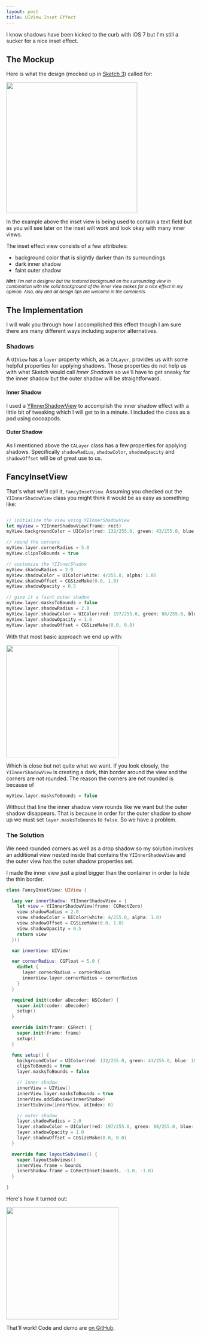 ```yaml
---
layout: post
title: UIView Inset Effect
---
```


I know shadows have been kicked to the curb with iOS 7 but I'm still a sucker for
a nice inset effect.

## The Mockup

Here is what the design (mocked up in [Sketch 3](http://bohemiancoding.com/sketch/))
called for:

<img src='{{ site.baseurl }}public/images/inset-view/mockup.png' width='350px' />

In the example above the inset view is being used to contain a text field but
as you will see later on the inset will work and look okay with many inner views.

The inset effect view consists of a few attributes:

* background color that is slightly darker than its surroundings
* dark inner shadow
* faint outer shadow

<small>
<i><b>Hint:</b> I'm not a designer but the textured background on the surrounding view
in combination with the solid background of the inner view makes for a nice effect
in my opinion. Also, any and all design tips are welcome in the comments.</i>
</small>

## The Implementation

I will walk you through how I accomplished this effect though I am sure there are
many different ways including superior alternatives.

### Shadows

A `UIView` has a `layer` property which, as a `CALayer`, provides us with some
helpful properties for applying shadows. Those properties do not help us with
what Sketch would call _Inner Shadows_ so we'll have to get sneaky for the inner
shadow but the outer shadow will be straightforward.

#### Inner Shadow

I used a [YIInnerShadowView](https://github.com/inamiy/YIInnerShadowView) to accomplish
the inner shadow effect with a little bit of tweaking which I will get to in a minute.
I included the class as a pod using cocoapods.

#### Outer Shadow

As I mentioned above the `CALayer` class has a few properties for applying shadows.
Specifically `shadowRadius`, `shadowColor`, `shadowOpacity` and `shadowOffset` will
be of great use to us.

## FancyInsetView

That's what we'll call it, `FancyInsetView`. Assuming you checked out the `YIInnerShadowView`
class you might think it would be as easy as something like:

```swift

// initialize the view using YIInnerShadowView
let myView = YIInnerShadowView(frame: rect)
myView.backgroundColor = UIColor(red: 132/255.0, green: 43/255.0, blue: 10/255.0, alpha: 1.0)

// round the corners
myView.layer.cornerRadius = 5.0
myView.clipsToBounds = true

// customize the YIInnerShadow
myView.shadowRadius = 2.0
myView.shadowColor = UIColor(white: 4/255.0, alpha: 1.0)
myView.shadowOffset = CGSizeMake(0.0, 1.0)
myView.shadowOpacity = 0.5

// give it a faint outer shadow
myView.layer.masksToBounds = false
myView.layer.shadowRadius = 2.0
myView.layer.shadowColor = UIColor(red: 197/255.0, green: 88/255.0, blue: 53/255.0, alpha: 1.0).CGColor
myView.layer.shadowOpacity = 1.0
myView.layer.shadowOffset = CGSizeMake(0.0, 0.0)

```

With that most basic approach we end up with:

<img src='{{ site.baseurl }}public/images/inset-view/fail1.png' width='300px' />

Which is close but not quite what we want. If you look closely, the
`YIInnerShadowView` is creating a dark, thin border around the view and the
corners are not rounded. The reason the corners are not rounded is because of

```swift
myView.layer.masksToBounds = false
```

Without that line the inner shadow view rounds like we want but the outer shadow
disappears. That is because in order for the outer shadow to show up we must set
`layer.masksToBounds` to `false`. So we have a problem.

### The Solution

We need rounded corners as well as a drop shadow so my solution involves an additional
view nested inside that contains the `YIInnerShadowView` and the outer view has the
outer shadow properties set.

I made the inner view just a pixel bigger than the container in order to hide the thin border.

```swift
class FancyInsetView: UIView {

  lazy var innerShadow: YIInnerShadowView = {
    let view = YIInnerShadowView(frame: CGRectZero)
    view.shadowRadius = 2.0
    view.shadowColor = UIColor(white: 4/255.0, alpha: 1.0)
    view.shadowOffset = CGSizeMake(0.0, 1.0)
    view.shadowOpacity = 0.5
    return view
  }()

  var innerView: UIView!

  var cornerRadius: CGFloat = 5.0 {
    didSet {
      layer.cornerRadius = cornerRadius
      innerView.layer.cornerRadius = cornerRadius
    }
  }

  required init(coder aDecoder: NSCoder) {
    super.init(coder: aDecoder)
    setup()
  }

  override init(frame: CGRect) {
    super.init(frame: frame)
    setup()
  }

  func setup() {
    backgroundColor = UIColor(red: 132/255.0, green: 43/255.0, blue: 10/255.0, alpha: 1.0)
    clipsToBounds = true
    layer.masksToBounds = false

    // inner shadow
    innerView = UIView()
    innerView.layer.masksToBounds = true
    innerView.addSubview(innerShadow)
    insertSubview(innerView, atIndex: 0)

    // outer shadow
    layer.shadowRadius = 2.0
    layer.shadowColor = UIColor(red: 197/255.0, green: 88/255.0, blue: 53/255.0, alpha: 1.0).CGColor
    layer.shadowOpacity = 1.0
    layer.shadowOffset = CGSizeMake(0.0, 0.0)
  }

  override func layoutSubviews() {
    super.layoutSubviews()
    innerView.frame = bounds
    innerShadow.frame = CGRectInset(bounds, -1.0, -1.0)
  }

}

```

Here's how it turned out:

<img src='{{ site.baseurl }}public/images/inset-view/success1.png' width='300px' />

That'll work! Code and demo are [on GitHub](https://github.com/n8armstrong/fancy-inset-view).
